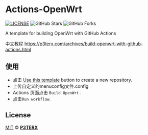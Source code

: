 # Actions-OpenWrt

[![LICENSE](https://img.shields.io/github/license/mashape/apistatus.svg?style=flat-square&label=LICENSE)](https://github.com/P3TERX/Actions-OpenWrt/blob/master/LICENSE)
![GitHub Stars](https://img.shields.io/github/stars/P3TERX/Actions-OpenWrt.svg?style=flat-square&label=Stars&logo=github)
![GitHub Forks](https://img.shields.io/github/forks/P3TERX/Actions-OpenWrt.svg?style=flat-square&label=Forks&logo=github)

A template for building OpenWrt with GitHub Actions

中文教程 https://p3terx.com/archives/build-openwrt-with-github-actions.html

## 使用

- 点击 [Use this template](https://github.com/P3TERX/Actions-OpenWrt/generate) button to create a new repository.
- 上传自定义的menuconfig文件.config 
- Actions 页面点击 `Build OpenWrt` .
- 点击`Run workflow`.

## License

[MIT](https://github.com/P3TERX/Actions-OpenWrt/blob/main/LICENSE) © [**P3TERX**](https://p3terx.com)

